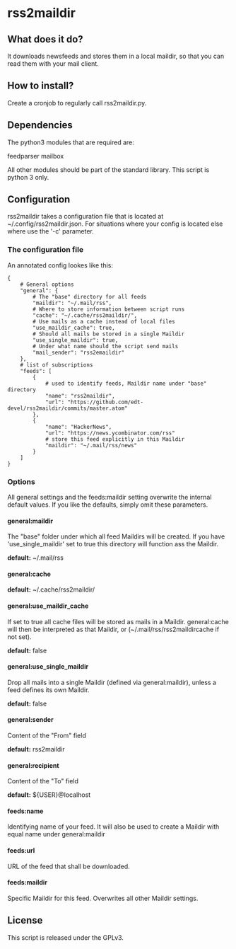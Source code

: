 
# rss2maildir

## What does it do?

It downloads newsfeeds and stores them in a local maildir,
so that you can read them with your mail client.

## How to install?

Create a cronjob to regularly call rss2maildir.py.

## Dependencies

The python3 modules that are required are:

feedparser
mailbox

All other modules should be part of the standard library.
This script is python 3 only.

## Configuration

rss2maildir takes a configuration file that is located at ~/.config/rss2maildir.json.
For situations where your config is located else where use the '-c' parameter.

### The configuration file

An annotated config lookes like this:

    {
        # General options
        "general": {
            # The "base" directory for all feeds
            "maildir": "~/.mail/rss",
            # Where to store information between script runs
            "cache": "~/.cache/rss2maildir/",
            # Use mails as a cache instead of local files
            "use_maildir_cache": true,
            # Should all mails be stored in a single Maildir
            "use_single_maildir": true,
            # Under what name should the script send mails
            "mail_sender": "rss2emaildir"
        },
        # list of subscriptions
        "feeds": [
            {
                # used to identify feeds, Maildir name under "base" directory
                "name": "rss2maildir",
                "url": "https://github.com/edt-devel/rss2maildir/commits/master.atom"
            },
            {
                "name": "HackerNews",
                "url": "https://news.ycombinator.com/rss"
                # store this feed explicitly in this Maildir
                "maildir": "~/.mail/rss/news"
            }
        ]
    }

### Options

All general settings and the feeds:maildir setting overwrite the internal default values.
If you like the defaults, simply omit these parameters.

#### general:maildir
The "base" folder under which all feed Maildirs will be created. If you have 'use\_single\_maildir' set to true this directory will function ass the Maildir.

**default:** ~/.mail/rss

#### general:cache

**default:** ~/.cache/rss2maildir/

#### general:use\_maildir\_cache

If set to true all cache files will be stored as mails in a Maildir. general:cache will then be interpreted as that Maildir, or (~/.mail/rss/rss2maildircache if not set).

**default:** false

#### general:use\_single\_maildir

Drop all mails into a single Maildir (defined via general:maildir), unless a feed defines its own Maildir.

**default:** false

#### general:sender

Content of the "From" field

**default:** rss2maildir

#### general:recipient

Content of the "To" field

**default:** ${USER}@localhost

#### feeds:name

Identifying name of your feed. It will also be used to create a Maildir with equal name under general:maildir

#### feeds:url
URL of the feed that shall be downloaded.

#### feeds:maildir
Specific Maildir for this feed. Overwrites all other Maildir settings.

## License

This script is released under the GPLv3.
